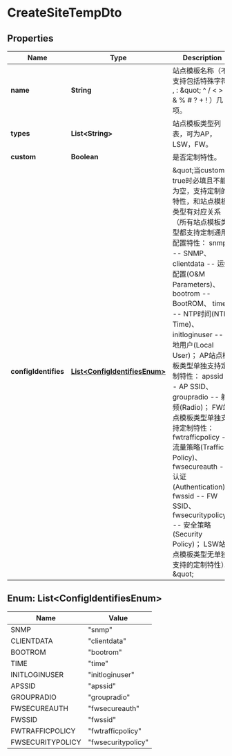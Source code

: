 
# CreateSiteTempDto

## Properties
Name | Type | Description | Notes
------------ | ------------- | ------------- | -------------
**name** | **String** | 站点模板名称（不支持包括特殊字符&#39; , : \&quot;  ^ / &lt; &gt; &#x3D; &amp; % # ? + ! ）几项。 | 
**types** | **List&lt;String&gt;** | 站点模板类型列表，可为AP，LSW，FW。 | 
**custom** | **Boolean** | 是否定制特性。 |  [optional]
**configIdentifies** | [**List&lt;ConfigIdentifiesEnum&gt;**](#List&lt;ConfigIdentifiesEnum&gt;) | \&quot;当custom为true时必填且不能为空，支持定制的特性，和站点模板类型有对应关系（所有站点模板类型都支持定制通用配置特性：   snmp -- SNMP、   clientdata -- 运维配置(O&amp;M Parameters)、   bootrom -- BootROM、   time -- NTP时间(NTP Time)、   initloginuser -- 本地用户(Local User)； AP站点模板类型单独支持定制特性：   apssid -- AP SSID、   groupradio -- 射频(Radio)； FW站点模板类型单独支持定制特性：   fwtrafficpolicy -- 流量策略(Traffic Policy)、   fwsecureauth -- 认证(Authentication)、   fwssid -- FW SSID、   fwsecuritypolicy -- 安全策略(Security Policy)； LSW站点模板类型无单独支持的定制特性）。\&quot;  |  [optional]


<a name="List<ConfigIdentifiesEnum>"></a>
## Enum: List&lt;ConfigIdentifiesEnum&gt;
Name | Value
---- | -----
SNMP | &quot;snmp&quot;
CLIENTDATA | &quot;clientdata&quot;
BOOTROM | &quot;bootrom&quot;
TIME | &quot;time&quot;
INITLOGINUSER | &quot;initloginuser&quot;
APSSID | &quot;apssid&quot;
GROUPRADIO | &quot;groupradio&quot;
FWSECUREAUTH | &quot;fwsecureauth&quot;
FWSSID | &quot;fwssid&quot;
FWTRAFFICPOLICY | &quot;fwtrafficpolicy&quot;
FWSECURITYPOLICY | &quot;fwsecuritypolicy&quot;



